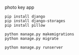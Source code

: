 photo key app

    pip install django
    pip install django-storages
    pip install pillow

    python manage.py makemigrations
    python manage.py migrate

    python manage.py runserver
